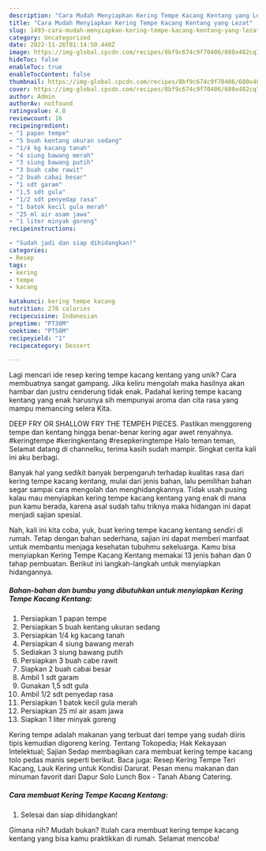 ```yaml
---
description: "Cara Mudah Menyiapkan Kering Tempe Kacang Kentang yang Lezat"
title: "Cara Mudah Menyiapkan Kering Tempe Kacang Kentang yang Lezat"
slug: 1493-cara-mudah-menyiapkan-kering-tempe-kacang-kentang-yang-lezat
category: Uncategorized
date: 2022-11-26T01:14:50.440Z
image: https://img-global.cpcdn.com/recipes/8bf9c674c9f70406/680x482cq70/kering-tempe-kacang-kentang-foto-resep-utama.jpg
hideToc: false
enableToc: true
enableTocContent: false
thumbnail: https://img-global.cpcdn.com/recipes/8bf9c674c9f70406/680x482cq70/kering-tempe-kacang-kentang-foto-resep-utama.jpg
cover: https://img-global.cpcdn.com/recipes/8bf9c674c9f70406/680x482cq70/kering-tempe-kacang-kentang-foto-resep-utama.jpg
author: Admin
authorAv: notfound
ratingvalue: 4.8
reviewcount: 16
recipeingredient:
- "1 papan tempe"
- "5 buah kentang ukuran sedang"
- "1/4 kg kacang tanah"
- "4 siung bawang merah"
- "3 siung bawang putih"
- "3 buah cabe rawit"
- "2 buah cabai besar"
- "1 sdt garam"
- "1,5 sdt gula"
- "1/2 sdt penyedap rasa"
- "1 batok kecil gula merah"
- "25 ml air asam jawa"
- "1 liter minyak goreng"
recipeinstructions:

- "Sudah jadi dan siap dihidangkan!"
categories:
- Resep
tags:
- kering
- tempe
- kacang

katakunci: kering tempe kacang 
nutrition: 278 calories
recipecuisine: Indonesian
preptime: "PT30M"
cooktime: "PT58M"
recipeyield: "1"
recipecategory: Dessert

---
```





Lagi mencari ide resep kering tempe kacang kentang yang unik? Cara membuatnya sangat gampang. Jika keliru mengolah maka hasilnya akan hambar dan justru cenderung tidak enak. Padahal kering tempe kacang kentang yang enak harusnya sih mempunyai aroma dan cita rasa yang mampu memancing selera Kita.





DEEP FRY OR SHALLOW FRY THE TEMPEH PIECES. Pastikan menggoreng tempe dan kentang hingga benar-benar kering agar awet renyahnya. #keringtempe #keringkentang #resepkeringtempe Halo teman teman, Selamat datang di channelku, terima kasih sudah mampir. Singkat cerita kali ini aku berbagi.

Banyak hal yang sedikit banyak berpengaruh terhadap kualitas rasa dari kering tempe kacang kentang, mulai dari jenis bahan, lalu pemilihan bahan segar sampai cara mengolah dan menghidangkannya. Tidak usah pusing kalau mau menyiapkan kering tempe kacang kentang yang enak di mana pun kamu berada, karena asal sudah tahu triknya maka hidangan ini dapat menjadi sajian spesial.






Nah, kali ini kita coba, yuk, buat kering tempe kacang kentang sendiri di rumah. Tetap dengan bahan sederhana, sajian ini dapat memberi manfaat untuk membantu menjaga kesehatan tubuhmu sekeluarga. Kamu bisa menyiapkan Kering Tempe Kacang Kentang memakai 13 jenis bahan dan 0 tahap pembuatan. Berikut ini langkah-langkah untuk menyiapkan hidangannya.

<!--inarticleads1-->

##### Bahan-bahan dan bumbu yang dibutuhkan untuk menyiapkan Kering Tempe Kacang Kentang:

1. Persiapkan 1 papan tempe
1. Persiapkan 5 buah kentang ukuran sedang
1. Persiapkan 1/4 kg kacang tanah
1. Persiapkan 4 siung bawang merah
1. Sediakan 3 siung bawang putih
1. Persiapkan 3 buah cabe rawit
1. Siapkan 2 buah cabai besar
1. Ambil 1 sdt garam
1. Gunakan 1,5 sdt gula
1. Ambil 1/2 sdt penyedap rasa
1. Persiapkan 1 batok kecil gula merah
1. Persiapkan 25 ml air asam jawa
1. Siapkan 1 liter minyak goreng


Kering tempe adalah makanan yang terbuat dari tempe yang sudah diiris tipis kemudian digoreng kering. Tentang Tokopedia; Hak Kekayaan Intelektual; Sajian Sedap membagikan cara membuat kering tempe kacang tolo pedas manis seperti berikut. Baca juga: Resep Kering Tempe Teri Kacang, Lauk Kering untuk Kondisi Darurat. Pesan menu makanan dan minuman favorit dari Dapur Solo Lunch Box - Tanah Abang Catering. 

<!--inarticleads2-->

##### Cara membuat Kering Tempe Kacang Kentang:


1. Selesai dan siap dihidangkan!



Gimana nih? Mudah bukan? Itulah cara membuat kering tempe kacang kentang yang bisa kamu praktikkan di rumah. Selamat mencoba!
